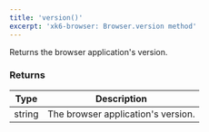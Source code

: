 ```yaml
---
title: 'version()'
excerpt: 'xk6-browser: Browser.version method'
---
```


<BrowserCompatibility/>

Returns the browser application's version.

### Returns

| Type   | Description                        |
| ------ | ---------------------------------- |
| string | The browser application's version. |
